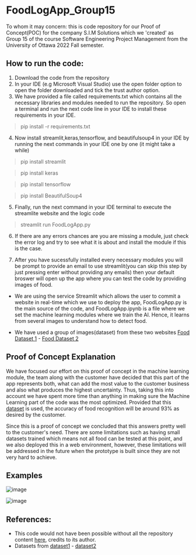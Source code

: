 # FoodLogApp_Group15
To whom it may concern:
this is code repository for our Proof of Concept(POC) for the company S.I.M Solutions which we 'created' as Group 15 of the course Software Engineering Project Management from the University of Ottawa 2022 Fall semester.

## How to run the code:

1. Download the code from the repository
2. In your IDE (e.g Microsoft Visual Studio) use the open folder option to open the folder downloaded and tick the trust author option.
3. We have provided a file called requirements.txt which contains all the necessary libraries and modules needed to run the repository. 
So open a terminal and run the next code line in your IDE to install these requirements in your IDE.

> pip install -r requirements.txt

4. Now install streamlit,keras,tensorflow, and beautifulsoup4 in your IDE by running the next commands in your IDE one by one (it might take a while)

> pip install streamlit

> pip install keras

> pip install tensorflow

> pip install BeautifulSoup4

5. Finally, run the next command in your IDE terminal to execute the streamlite website and the logic code

> streamlit run FoodLogApp.py

6. If there are any errors chances are you are missing a module, just check the error log and try to see what it is about and install the module if this is the case.

7. After you have sucessfully installed every necessary modules you will be prompt to provide an email to use streamlit(you can skip this step by just pressing enter without providing any emails) then your default broswer will open up the app where you can test the code by providing images of food.

- We are using the service Streamlit which allows the user to commit a website in real-time which we use to deploy the app, FoodLogApp.py is the main source of the code, and FoodLogApp.ipynb is a file where we set the machine learning modules where we train the AI. Hence, it learns from several images to understand how to detect food.

- We have used a group of images(dataset) from these two websites [Food Dataset 1](https://data.vision.ee.ethz.ch/cvl/datasets_extra/food-101/) - [Food Dataset 2](https://www.kaggle.com/datasets/kritikseth/fruit-and-vegetable-image-recognition)

## Proof of Concept Explanation

We have focused our effort on this proof of concept in the machine learning module, the team along with the customer have decided that this part of the app represents both, what can add the most value to the customer business and also what produces the highest uncertainty. Thus, taking this into account we have spent more time than anything in making sure the Machine Learning part of the code was the most optimized. Provided that this [dataset](https://data.vision.ee.ethz.ch/cvl/datasets_extra/food-101/) is used, the accuracy of food recognition will be around 93% as desired by the customer. 

Since this is a proof of concept we concluded that this answers pretty well to the customer's need. There are some limitations such as having small datasets trained which means not all food can be tested at this point, and we also deployed this in a web environment, however, these limitations will be addressed in the future when the prototype is built since they are not very hard to achieve.

## Examples

![image](https://user-images.githubusercontent.com/113482288/200460025-aa259841-795a-4721-b9a7-cadfde99e9a9.png)

![image](https://user-images.githubusercontent.com/113482288/200465432-8bffe5a3-30ee-4118-8a7f-b2f83965b38f.png)

## References:

- This code would not have been possible without all the repository content [here](https://github.com/Spidy20?tab=repositories), credits to its author.
- Datasets from [dataset1](https://data.vision.ee.ethz.ch/cvl/datasets_extra/food-101/) - [dataset2](https://www.kaggle.com/datasets/kritikseth/fruit-and-vegetable-image-recognition)

